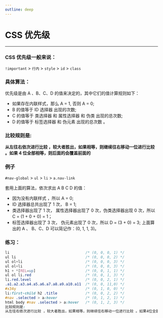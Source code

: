 ```yaml
---
outline: deep
---
```


# CSS 优先级

---

### CSS 优先级一般来说：

`!important` > `行内` > `style` > `id` > `class`

### 具体算法：

优先级是由 A 、B、C、D 的值来决定的，其中它们的值计算规则如下：

- 如果存在内联样式，那么 A = 1, 否则 A = 0;
- B 的值等于 ID 选择器 出现的次数;
- C 的值等于 类选择器 和 属性选择器 和 伪类 出现的总次数;
- D 的值等于 标签选择器 和 伪元素 出现的总次数 。

### 比较规则是:

**从左往右依次进行比较 ，较大者胜出，如果相等，则继续往右移动一位进行比较 。如果 4 位全部相等，则后面的会覆盖前面的**

### 例子

`#nav-global` > `ul` > `li` > `a.nav-link`

套用上面的算法，依次求出 A B C D 的值：

- 因为没有内联样式 ，所以 A = 0;
- ID 选择器总共出现了 1 次， B = 1;
- 类选择器出现了 1 次， 属性选择器出现了 0 次，伪类选择器出现 0 次，所以 C = (1 + 0 + 0) = 1；
- 标签选择器出现了 3 次， 伪元素出现了 0 次，所以 D = (3 + 0) = 3;
  上面算出的 A 、 B、C、D 可以简记作：(0, 1, 1, 3)。

### 练习：

```CSS
li                                   /* (0, 0, 0, 1) */
ul li                                /* (0, 0, 0, 2) */
ul ol+li                             /* (0, 0, 0, 3) */
ul ol+li                             /* (0, 0, 0, 3) */
h1 + *[REL=up]                       /* (0, 0, 1, 1) */
ul ol li.red                         /* (0, 0, 1, 3) */
li.red.level                         /* (0, 0, 2, 1) */
.a1.a2.a3.a4.a5.a6.a7.a8.a9.a10.a11  /* (0, 0, 11,0) */
#x34y                                /* (0, 1, 0, 0) */
li:first-child h2 .title             /* (0, 0, 2, 2) */
#nav .selected > a:hover             /* (0, 1, 2, 1) */
html body #nav .selected > a:hover   /* (0, 1, 2, 3) */
比较规则是:
从左往右依次进行比较 ，较大者胜出，如果相等，则继续往右移动一位进行比较 。如果4位全部相等，则后面的会覆盖前面的
```